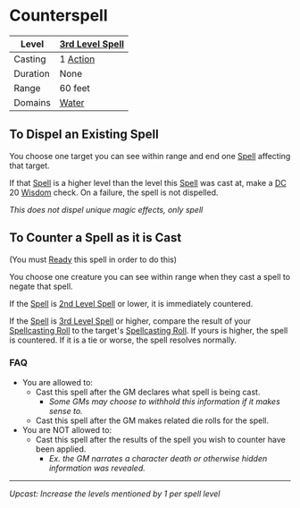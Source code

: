 # Counterspell

| Level    | [3rd Level Spell](3rd%20Level%20Spells.md)          |
| -------- | --------------------------------------------------- |
| Casting  | 1 [Action](../../../../Game%20Procedures/Core%20Procedures/Action.md) |
| Duration | None                                                |
| Range    | 60 feet                                             |
| Domains  | [Water](../../Spell%20Domains/Water.md)          |

## To Dispel an Existing Spell

You choose one target you can see within range and end one [Spell](../../../Spellcasting/Spells.md) affecting that target.

If that [Spell](../../../Spellcasting/Spells.md) is a higher level than the level this [Spell](../../../Spellcasting/Spells.md) was cast at, make a [DC](../../../../Game%20Procedures/Core%20Procedures/DC.md) 20 [Wisdom](../../../../Player%20Characters/Abilities/Wisdom.md) check. On a failure, the spell is not dispelled.

*This does not dispel unique magic effects, only spell*

## To Counter a Spell as it is Cast

(You must [Ready](../../../../Game%20Procedures/Combat/Reaction.md#Ready) this spell in order to do this)

You choose one creature you can see within range when they cast a spell to negate that spell.

If the [Spell](../../../Spellcasting/Spells.md) is [2nd Level Spell](../../Spell%20Level.md) or lower, it is immediately countered.

If the [Spell](../../../Spellcasting/Spells.md) is [3rd Level Spell](../../Spell%20Level.md) or higher, compare the result of your [Spellcasting Roll](../../../Spellcasting/Spellcasting.md#The%20Spellcasting%20Roll) to the target's [Spellcasting Roll](../../../Spellcasting/Spellcasting.md#The%20Spellcasting%20Roll). If yours is higher, the spell is countered. If it is a tie or worse, the spell resolves normally.

### FAQ

- You are allowed to:
	- Cast this spell after the GM declares what spell is being cast.
		- *Some GMs may choose to withhold this information if it makes sense to.*
	- Cast this spell after the GM makes related die rolls for the spell.
- You are NOT allowed to:
	- Cast this spell after the results of the spell you wish to counter have been applied.
		- *Ex. the GM narrates a character death or otherwise hidden information was revealed.*

---
*Upcast: Increase the levels mentioned by 1 per spell level*
